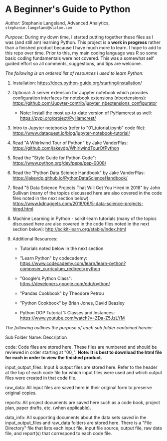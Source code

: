 # A Beginner's Guide to Python

_Author:_ Stephanie Langeland, Advanced Analytics, `stephanie.langeland@slalom.com`

_Purpose:_ During my down time, I started putting together these files as I was
(and still am) learning Python.  This project is a __work in progress__ rather than
a finished product because I have much more to learn. I hope to add to this repo
over time. Prior to this, my main coding language was R so some basic coding
fundamentals were not covered.  This was a somewhat self guided effort so all
comments, suggestions, and tips are welcome.

_The following is an ordered list of resources I used to learn Python:_

1. Installation: https://docs.python-guide.org/starting/installation/

2. Optional: A server extension for Jupyter notebook which provides configuration
interfaces for notebook extensions (nbextensions):
https://github.com/Jupyter-contrib/jupyter_nbextensions_configurator 

    * Note: Install the most up-to-date version of PyHamcrest as well:
    https://pypi.org/project/PyHamcrest/

3. Intro to Jupyter notebooks (refer to "01_tutorial.ipynb" code file):
https://www.dataquest.io/blog/jupyter-notebook-tutorial/

4. Read "A Whirlwind Tour of Python" by Jake VanderPlas:
https://github.com/jakevdp/WhirlwindTourOfPython

5. Read the "Style Guide for Python Code": https://www.python.org/dev/peps/pep-0008/

6. Read the "Python Data Science Handbook" by Jake VanderPlas:
https://jakevdp.github.io/PythonDataScienceHandbook/

7. Read "5 Data Science Projects That Will Get You Hired in 2018" by John
Sullivan (many of the topics discussed here are also covered in the code files
noted in the next section below):
https://www.kdnuggets.com/2018/06/5-data-science-projects-hired.html 

8. Machine Learning in Python - scikit-learn tutorials (many of the topics
discussed here are also covered in the code files noted in the next section
below): http://scikit-learn.org/stable/index.html

9. Additional Resources:

    * Tutorials noted below in the next section.

    * "Learn Python" by codecademy: https://www.codecademy.com/learn/learn-python?composer_curriculum_redirect=python

    * "Google's Python Class": https://developers.google.com/edu/python/ 

    * "Pandas Cookbook" by Theodore Petrou

    * "Python Cookbook" by Brian Jones, David Beazley

    * Python OOP Tutorial 1: Classes and Instances: https://www.youtube.com/watch?v=ZDa-Z5JzLYM

_The following outlines the purpose of each sub folder contained herein:_

Sub Folder Name:  Description

code:  Code files are stored here.  These files are numbered and should be reviewed in order
starting at "00_". __Note: It is best to download the html file for each in order to view the finished product.__
 
input_output_files:  Input & output files are stored here.  Refer to the header at the top of each
code file for which input files were used and which output files were created in that code file.

raw_data:  All input files are saved here in their original form to preserve
original copies.

reports:  All project documents are saved here such as a code book, project plan, 
paper drafts, etc. (when applicable).

data_info:  All supporting documents about the data sets saved in the input_output_files
and raw_data folders are stored here.  There is a "File Directory" file that lists
each input file, input file source, output file, raw data file, and report(s) that
correspond to each code file.
